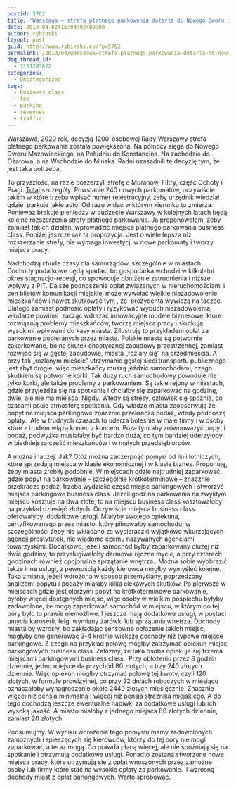 ```yaml
---
postid: 5762
title: 'Warszawa – strefa płatnego parkowania dotarła do Nowego Dworu i Konstancina'
date: 2013-04-02T16:04:02+00:00
author: rybinski
layout: post
guid: http://www.rybinski.eu/?p=5762
permalink: /2013/04/warszawa-strefa-platnego-parkowania-dotarla-do-nowego-dworu-i-konstancina/
dsq_thread_id:
  - 3161203822
categories:
  - Uncategorized
tags:
  - business class
  - fee
  - parking
  - revenues
  - traffic
---
```

Warszawa, 2020 rok, decyzją 1200-osobowej Rady Warszawy strefa płatnego parkowania została powiększona. Na północy sięga do Nowego Dworu Mazowieckiego, na Południu do Konstancina. Na zachodzie do Ożarowa, a na Wschodzie do Mińska. Radni uzasadnili tę decyzję tym, że jest taka potrzeba.

To przyszłość, na razie poszerzyli strefę o Muranów, Filtry, część Ochoty i Pragi. [Tutaj](http://www.rp.pl/artykul/24,995872-240-nowych-parkomatow-w-Warszawie--Strefa-platnego-parkowania-powiekszona.html) szczegóły. Powstanie 240 nowych parkomatów, oczywiście takich w które trzeba wpisać numer rejestracyjny, żeby urzędnik wiedział gdzie  parkuje jakie auto. Od razu widać w którym kierunku to zmierza. Ponieważ brakuje pieniędzy w budżecie Warszawy w kolejnych latach będą kolejne rozszerzenia strefy płatnego parkowania. Ja proponowałem, żeby zamiast takich działań, wprowadzić miejsca płatnego parkowania business class. Poniżej jeszcze raz ta propozycja. Jest o wiele lepsza niż rozszerzanie strefy, nie wymaga inwestycji w nowe parkomaty i tworzy miejsca pracy.

<!--more-->

Nadchodzą chude czasy dla samorządów, szczególnie w miastach. Dochody podatkowe będą spadać, bo gospodarka wchodzi w kilkuletni okres stagnacjo-recesji, co spowoduje obniżenie zatrudnienia i niższe wpływy z PIT. Dalsze podnoszenie opłat związanych w nieruchomościami i cen biletów komunikacji miejskiej może wywołać wielkie niezadowolenie mieszkańców i nawet skutkować tym , że  prezydenta wywiozą na taczce. Dlatego zamiast podnosić opłaty i ryzykować wybuch niezadowolenia, włodarze powinni  zacząć wdrażać innowacyjne modele biznesowe, które rozwiązują problemy mieszkańców, tworzą miejsca pracy i skutkują wysokimi wpływami do kasy miasta. Zilustruję to przykładem opłat za parkowanie pobieranych przez miasta. Polskie miasta są potwornie zakorkowane, bo na skutek chaotycznej zabudowy przestrzennej, zamiast rozwijać się w gęstej zabudowie, miasta „rozlały się” na przedmieścia. A przy tak „rozlanym mieście” utrzymanie gęstej sieci transportu publicznego jest zbyt drogie, więc mieszkańcy muszą jeździć samochodami, czego skutkiem są potworne korki. Tak duży ruch samochodowy powoduje nie tylko korki, ale także problemy z parkowaniem. Są takie rejony w miastach, gdzie przyjeżdża się na spotkanie i chciałby się zaparkować na godzinę, dwie, ale nie ma miejsca. Nigdy. Wtedy są stresy, człowiek się spóźnia, co czasami psuje atmosferę spotkania. Gdy władze miasta zaobserwują że popyt na miejsca parkingowe znacznie przekracza podaż, wtedy podnoszą opłaty.  Ale w trudnych czasach to uderza boleśnie w małe firmy i w osoby które z trudem wiążą koniec z końcem. Poza tym aby zrównoważyć popyt i podaż, podwyżka musiałaby być bardzo duża, co tym bardziej uderzyłoby w biedniejszą część mieszkańców i w małych przedsiębiorców.

A można inaczej. Jak? Otóż można zaczerpnąć pomysł od linii lotniczych, które sprzedają miejsca w klasie ekonomicznej i w klasie biznes. Proponuję, żeby miasta zrobiły podobnie. W miejscach gdzie najtrudniej zaparkować, gdzie popyt na parkowanie – szczególnie krótkoterminowe – znacznie przekracza podaż, trzeba wydzielić część miejsc parkingowych i stworzyć miejsca parkingowe business class. Jeżeli godzina parkowania na zwykłym miejscu kosztuje na dwa złote, to na miejscu business class kosztowałoby na przykład dziesięć złotych. Oczywiście miejsca business class oferowałyby  dodatkowe usługi. Miałyby swojego opiekuna, certyfikowanego przez miasto, który pilnowałby samochodu, w szczególności żeby nie wkładano za wycieraczki wyjątkowo wkurzających agencji prostytutek, nie wiadomo czemu nazywanych agencjami towarzyskimi. Dodatkowo, jeżeli samochód byłby zaparkowany dłużej niż dwie godziny, to przysługiwałoby darmowe ręczne mycie, a przy czterech godzinach również opcjonalne sprzątanie wnętrza.  Można sobie wyobrazić także inne usługi, z pewnością każdy kierowca mógłby wymyśleć kolejne.   Taka zmiana, jeżeli wdrożona w sposób przemyślany, poprzedzony analizami popytu i podaży miałaby kilka ciekawych skutków. Po pierwsze w miejscach gdzie jest olbrzymi popyt na krótkoterminowe parkowanie, byłoby więcej dostępnych miejsc, więc osoby w wielkim pośpiechu byłyby zadowolone, że mogą zaparkować samochód w miejscu, w którym do tej pory było to prawie niemożliwe. I jeszcze mają dodatkowe usługi, w postaci umycia karoserii, felg, wymiany żarówki lub sprzątania wnętrza. Dochody miasta by wzrosły, bo zakładając sensowne obłożenie takich miejsc, mogłyby one generować 3-4 krotnie większe dochody niż typowe miejsce parkingowe. Z czego na przykład połowę mógłby zatrzymać opiekun miejsc parkingowych business class. Załóżmy, że taka osoba opiekuje się trzema miejscami parkingowymi business class.  Przy obłożeniu przez 8 godzin dziennie, jedno miejsce da przychód 80 złotych, a trzy 240 złotych dziennie. Więc opiekun mógłby otrzymać połowę tej kwoty, czyli 120 złotych, w formule prowizyjnej, co przy 22 dniach roboczych w miesiącu oznaczałoby wynagrodzenie około 2440 złotych miesięcznie. Znacznie więcej niż pensja minimalna i więcej niż pensja strażnika miejskiego. A do tego dochodzą jeszcze ewentualne napiwki za dodatkowe usługi lub ich wysoką jakość. A miasto miałoby z jednego miejsca 80 złotych dziennie, zamiast 20 złotych.

Podsumujmy. W wyniku wdrożenia tego pomysłu mamy zadowolonych zamożnych i spieszących się kierowców, którzy do tej pory nie mogli zaparkować, a teraz mogą. Co prawda płacą więcej, ale nie spóźniają się na spotkanie i otrzymują dodatkowe usługi. Ponadto zostaną stworzone nowe miejsca pracy, które utrzymują się z opłat wnoszonych przez zamożne osoby lub firmy które stać na wysokie opłaty za parkowanie.  I wzrosną dochody miast z opłat parkingowych. Warto spróbować.
